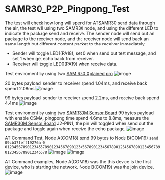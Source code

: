 # SAMR30_P2P_Pingpong_Test
The test will check how long will spend for ATSAMR30 send data through the air, the test will using two SAMR30 node, and using the different LED to indicate the package send and receive.
The sender node will send out an package to the receiver node, and the receiver node will send back an same length but different content packet to the receiver immediately.

- Sender will toggle LED1(PA18), set 0 when send out test message, and set 1 when get echo back from receiver.
- Receiver will toggle LED0(PA19) when receive data.

Test enviroment by using two [SAM R30 Xplained pro](https://www.microchip.com/DevelopmentTools/ProductDetails/ATSAMR30-XPRO)
![image](https://user-images.githubusercontent.com/20182981/119264448-d7747200-bc15-11eb-8cf3-0ee96a7d6896.png)


20 bytes payload, sender to receiver spend 1.04ms, and receive back spend 2.08ms
![image](https://user-images.githubusercontent.com/20182981/119370314-ba0fd880-bce7-11eb-825f-04e89f0f0af1.png)

99 bytes payload, sender to receiver spend 2.2ms, and receive back spend 4.4ms
![image](https://user-images.githubusercontent.com/20182981/119370083-787f2d80-bce7-11eb-9611-5bfa090b4f8a.png)


Test enviroment by using two [SAMR30M Sensor Board](https://www.microchip.com/DevelopmentTools/ProductDetails/PartNO/DT100130)
99 bytes payload with enable CSMA, pingpong time spend 4.6ms to 8.8ms,
measure the [SAMR30M Sensor Board](https://www.microchip.com/DevelopmentTools/ProductDetails/PartNO/DT100130) J2-PIN1, the pin will toggled when send out the package and toggle again when receive the echo package.
![image](https://user-images.githubusercontent.com/20182981/120910112-987efb80-c6ae-11eb-8b1c-86a27c385cd7.png)



AT Command Test, Node A(COM18) send 99 bytes to Node B(COM19)
`send 09cb37feff19276a 0 01234567890123456789012345678901234567890123456789012345678901234567890123456789012345678`
![image](https://user-images.githubusercontent.com/20182981/121676446-388db800-cae7-11eb-8d49-a36ce6a83b63.png)
![image](https://user-images.githubusercontent.com/20182981/121676347-198f2600-cae7-11eb-9ad9-8330f95d82c0.png)


AT Command examples, Node A(COM18) was the this device is the first device, who is starting the network. Node B(COM19) was the join device.
![image](https://user-images.githubusercontent.com/20182981/121678612-f6b24100-cae9-11eb-9ae5-eb20a428ff22.png)


